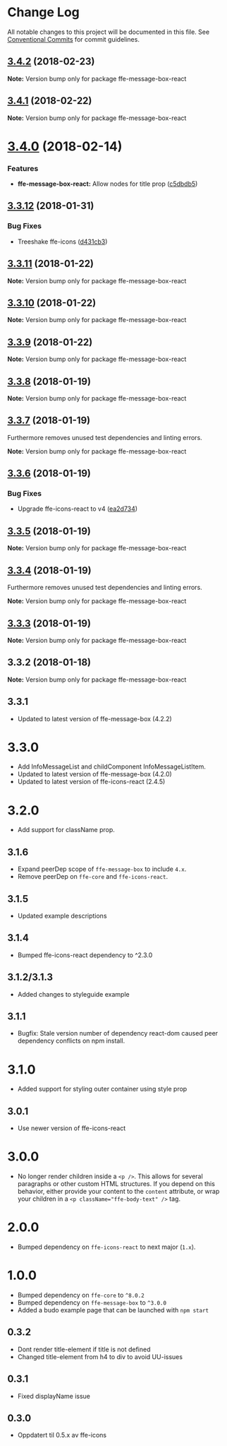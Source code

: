 # Change Log

All notable changes to this project will be documented in this file.
See [Conventional Commits](https://conventionalcommits.org) for commit guidelines.

 <a name="3.4.2"></a>
## [3.4.2](***REMOVED***) (2018-02-23)




**Note:** Version bump only for package ffe-message-box-react

 <a name="3.4.1"></a>
## [3.4.1](***REMOVED***) (2018-02-22)




**Note:** Version bump only for package ffe-message-box-react

<a name="3.4.0"></a>
# [3.4.0](***REMOVED***) (2018-02-14)


### Features

* **ffe-message-box-react:** Allow nodes for title prop ([c5dbdb5](***REMOVED***))




<a name="3.3.12"></a>
## [3.3.12](***REMOVED***) (2018-01-31)


### Bug Fixes

* Treeshake ffe-icons ([d431cb3](***REMOVED***))




<a name="3.3.11"></a>
## [3.3.11](***REMOVED***) (2018-01-22)




**Note:** Version bump only for package ffe-message-box-react

<a name="3.3.10"></a>
## [3.3.10](***REMOVED***) (2018-01-22)




**Note:** Version bump only for package ffe-message-box-react

<a name="3.3.9"></a>
## [3.3.9](***REMOVED***) (2018-01-22)




**Note:** Version bump only for package ffe-message-box-react

<a name="3.3.8"></a>
## [3.3.8](***REMOVED***) (2018-01-19)




**Note:** Version bump only for package ffe-message-box-react

<a name="3.3.7"></a>
## [3.3.7](***REMOVED***) (2018-01-19)

Furthermore removes unused test dependencies and linting errors.


**Note:** Version bump only for package ffe-message-box-react

<a name="3.3.6"></a>
## [3.3.6](***REMOVED***) (2018-01-19)


### Bug Fixes

* Upgrade ffe-icons-react to v4 ([ea2d734](***REMOVED***))




<a name="3.3.5"></a>
## [3.3.5](***REMOVED***) (2018-01-19)




**Note:** Version bump only for package ffe-message-box-react

<a name="3.3.4"></a>
## [3.3.4](***REMOVED***) (2018-01-19)

Furthermore removes unused test dependencies and linting errors.


**Note:** Version bump only for package ffe-message-box-react

<a name="3.3.3"></a>
## [3.3.3](***REMOVED***) (2018-01-19)




**Note:** Version bump only for package ffe-message-box-react

<a name="3.3.2"></a>
## 3.3.2 (2018-01-18)




**Note:** Version bump only for package ffe-message-box-react

## 3.3.1
* Updated to latest version of ffe-message-box (4.2.2)

# 3.3.0
* Add InfoMessageList and childComponent InfoMessageListItem.
* Updated to latest version of ffe-message-box (4.2.0)
* Updated to latest version of ffe-icons-react (2.4.5)

# 3.2.0
* Add support for className prop.

## 3.1.6
* Expand peerDep scope of `ffe-message-box` to include `4.x`.
* Remove peerDep on `ffe-core` and `ffe-icons-react`.

## 3.1.5
* Updated example descriptions

## 3.1.4
* Bumped ffe-icons-react dependency to ^2.3.0

## 3.1.2/3.1.3
* Added changes to styleguide example

## 3.1.1
* Bugfix: Stale version number of dependency react-dom caused peer dependency conflicts on npm install.

# 3.1.0
* Added support for styling outer container using style prop

## 3.0.1
* Use newer version of ffe-icons-react

# 3.0.0
* No longer render children inside a `<p />`. This allows for several
paragraphs or other custom HTML structures. If you depend on this behavior,
either provide your content to the `content` attribute, or wrap your
children in a `<p className="ffe-body-text" />` tag.

# 2.0.0
* Bumped dependency on `ffe-icons-react` to next major (`1.x`).

# 1.0.0
* Bumped dependency on `ffe-core` to `^8.0.2`
* Bumped dependency on `ffe-message-box` to `^3.0.0`
* Added a budo example page that can be launched with `npm start`

## 0.3.2
* Dont render title-element if title is not defined
* Changed title-element from h4 to div to avoid UU-issues

## 0.3.1
* Fixed displayName issue

## 0.3.0
* Oppdatert til 0.5.x av ffe-icons
